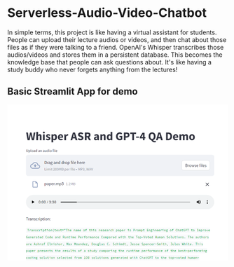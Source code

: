 # Serverless-Audio-Video-Chatbot

In simple terms, this project is like having a virtual assistant for students. People can upload their lecture audios or videos, and then chat about those files as if they were talking to a friend. OpenAI's Whisper transcribes those audios/videos and stores them in a persistent database. This becomes the knowledge base that people can ask questions about. It's like having a study buddy who never forgets anything from the lectures!

## Basic Streamlit App for demo

![Img](https://github.com/abhamidi-1234/Serverless-Audio-Video-Chatbot/blob/main/Streamlit%20App/Capture1.PNG)

